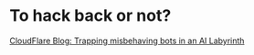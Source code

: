 # To hack back or not?


















[CloudFlare Blog: Trapping misbehaving bots in an AI Labyrinth](https://blog.cloudflare.com/ai-labyrinth/)